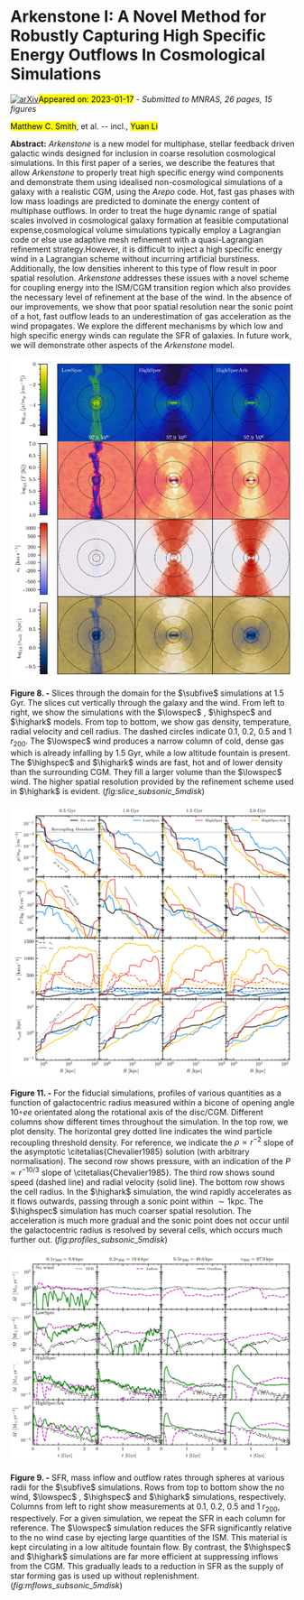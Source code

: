 <div class="macros" style="visibility:hidden;">
$\newcommand{\ensuremath}{}$
$\newcommand{\xspace}{}$
$\newcommand{\object}[1]{\texttt{#1}}$
$\newcommand{\farcs}{{.}''}$
$\newcommand{\farcm}{{.}'}$
$\newcommand{\arcsec}{''}$
$\newcommand{\arcmin}{'}$
$\newcommand{\ion}[2]{#1#2}$
$\newcommand{\textsc}[1]{\textrm{#1}}$
$\newcommand{\hl}[1]{\textrm{#1}}$
$\newcommand{\footnote}[1]{}$
$\newcommand{\kms}{\mathrm{km s^{-1}}}$
$\newcommand{\Msun}{\mathrm{M_\odot}}$
$\newcommand{\lowspec}{\textit{LowSpec}}$
$\newcommand{\highspec}{\textit{HighSpec}}$
$\newcommand{\highark}{\textit{HighSpecArk}}$
$\newcommand{\medark}{\textit{MedSpecArk}}$
$\newcommand{\subfive}{fiducial}$
$\newcommand{\thebibliography}{\DeclareRobustCommand{\VAN}[3]{##3}\VANthebibliography}$</div>

<div class="macros" style="visibility:hidden;">
$\newcommand{\ensuremath}{}$
$\newcommand{\xspace}{}$
$\newcommand{\object}[1]{\texttt{#1}}$
$\newcommand{\farcs}{{.}''}$
$\newcommand{\farcm}{{.}'}$
$\newcommand{\arcsec}{''}$
$\newcommand{\arcmin}{'}$
$\newcommand{\ion}[2]{#1#2}$
$\newcommand{\textsc}[1]{\textrm{#1}}$
$\newcommand{\hl}[1]{\textrm{#1}}$
$\newcommand{\footnote}[1]{}$
$\newcommand{\kms}{\mathrm{km s^{-1}}}$
$\newcommand{\Msun}{\mathrm{M_\odot}}$
$\newcommand{\lowspec}{\textit{LowSpec}}$
$\newcommand{\highspec}{\textit{HighSpec}}$
$\newcommand{\highark}{\textit{HighSpecArk}}$
$\newcommand{\medark}{\textit{MedSpecArk}}$
$\newcommand{\subfive}{fiducial}$
$\newcommand{\thebibliography}{\DeclareRobustCommand{\VAN}[3]{##3}\VANthebibliography}$</div>



<div id="title">

# Arkenstone I: A Novel Method for Robustly Capturing High Specific Energy Outflows In Cosmological Simulations

</div>
<div id="comments">

[![arXiv](https://img.shields.io/badge/arXiv-2301.07116-b31b1b.svg)](https://arxiv.org/abs/2301.07116)<mark>Appeared on: 2023-01-17</mark> - _Submitted to MNRAS, 26 pages, 15 figures_

</div>
<div id="authors">

<mark><mark>Matthew C. Smith</mark></mark>, et al. -- incl., <mark><mark>Yuan Li</mark></mark>

</div>
<div id="abstract">

**Abstract:** $Arkenstone$ is a new model for multiphase, stellar feedback driven galactic winds designed for inclusion in coarse resolution cosmological simulations. In this first paper of a series, we describe the features that allow $Arkenstone$ to properly treat high specific energy wind components and demonstrate them using idealised non-cosmological simulations of a galaxy with a realistic CGM, using the $Arepo$ code. Hot, fast gas phases with low mass loadings are predicted to dominate the energy content of multiphase outflows. In order to treat the huge dynamic range of spatial scales involved in cosmological galaxy formation at feasible computational expense,cosmological volume simulations typically employ a Lagrangian code or else use adaptive mesh refinement with a quasi-Lagrangian refinement strategy.However, it is difficult to inject a high specific energy wind in a Lagrangian scheme without incurring artificial burstiness. Additionally, the low densities inherent to this type of flow result in poor spatial resolution. $Arkenstone$ addresses these issues with a novel scheme for coupling energy into the ISM/CGM transition region which also provides the necessary level of refinement at the base of the wind. In the absence of our improvements, we show that poor spatial resolution near the sonic point of a hot, fast outflow leads to an underestimation of gas acceleration as the wind propagates. We explore the different mechanisms by which low and high specific energy winds can regulate the SFR of galaxies. In future work, we will demonstrate other aspects of the $Arkenstone$ model.

</div>

<div id="div_fig1">

<img src="tmp_2301.07116/./figs/slice_with_rcell_subsonic_5mdisk_300.png" alt="Fig8" width="100%"/>

**Figure 8. -** Slices through the domain for the $\subfive$  simulations at 1.5 Gyr.
The slices cut vertically through the galaxy and the wind. From left to right,
we show the simulations with the $\lowspec$ , $\highspec$  and $\highark$  models.
From top to bottom, we show gas density, temperature, radial velocity
and cell radius. The dashed circles indicate 0.1, 0.2, 0.5 and 1 $r_{200}$.
The $\lowspec$  wind produces a narrow column of cold, dense gas which is
already infalling by 1.5 Gyr, while a low altitude fountain is present.
The $\highspec$  and $\highark$  winds are fast, hot and of lower density
than the surrounding CGM. They fill a larger volume than the $\lowspec$ 
wind. The higher spatial resolution provided by the refinement scheme used
in $\highark$  is evident. (*fig:slice_subsonic_5mdisk*)

</div>
<div id="div_fig2">

<img src="tmp_2301.07116/./figs/profiles_subsonic_5mdisk_more_quants.png" alt="Fig11" width="100%"/>

**Figure 11. -** For the fiducial simulations,
profiles of various quantities as a function of galactocentric radius
measured within a bicone of opening angle $10◦ee$ orientated along
the rotational axis of the disc/CGM. Different columns show different
times throughout the simulation. In the top row, we plot density.
The horizontal grey dotted line indicates the wind particle recoupling threshold
density. For reference, we indicate the $\rho \propto r^{-2}$ slope of the
asymptotic
\citetalias{Chevalier1985} solution (with arbitrary normalisation).
The second row shows pressure, with an indication of the $P \propto r^{-10/3}$
slope of \citetalias{Chevalier1985}.
The third row shows sound speed (dashed line) and radial
velocity (solid line).
The bottom row shows the cell radius.
In the $\highark$  simulation, the wind rapidly accelerates as it flows outwards,
passing through a sonic point within $\sim 1 \mathrm{kpc}$. The $\highspec$  simulation
has much coarser spatial resolution. The acceleration is much more gradual and the
sonic point does not occur until the galactocentric radius is resolved by several cells,
which occurs much further out.
 (*fig:profiles_subsonic_5mdisk*)

</div>
<div id="div_fig3">

<img src="tmp_2301.07116/./figs/mflows_subsonic_5mdisk_with_nowind.png" alt="Fig9" width="100%"/>

**Figure 9. -** SFR, mass inflow and outflow rates through spheres
at various radii for the $\subfive$  simulations. Rows from top to bottom
show the no wind, $\lowspec$ , $\highspec$  and $\highark$  simulations,
respectively.
Columns from left to right show measurements at 0.1, 0.2, 0.5 and
1 $r_{200}$, respectively. For a given simulation, we repeat the
SFR in each column for reference. The $\lowspec$  simulation
reduces the SFR significantly relative to the no wind case by
ejecting large quantities of the ISM. This material is kept circulating
in a low altitude fountain flow. By contrast, the $\highspec$  and $\highark$ 
simulations are far more efficient at suppressing inflows from the CGM. This
gradually leads to a reduction in SFR as the supply of star forming gas is
used up without replenishment. (*fig:mflows_subsonic_5mdisk*)

</div>